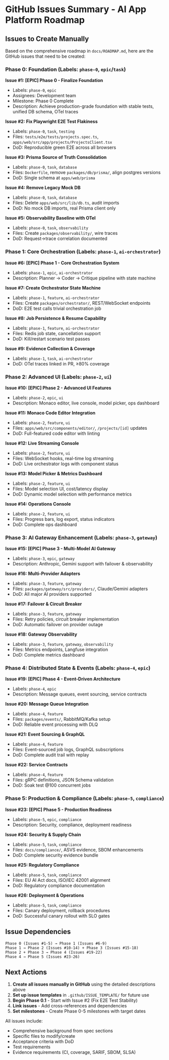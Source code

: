 # GitHub Issues Summary - AI App Platform Roadmap

## Issues to Create Manually

Based on the comprehensive roadmap in `docs/ROADMAP.md`, here are the GitHub issues that need to be created:

### Phase 0: Foundation (Labels: `phase-0`, `epic`/`task`)

**Issue #1: [EPIC] Phase 0 - Finalize Foundation**

- Labels: `phase-0`, `epic`
- Assignees: Development team
- Milestone: Phase 0 Complete
- Description: Achieve production-grade foundation with stable tests, unified DB schema, OTel traces

**Issue #2: Fix Playwright E2E Test Flakiness**

- Labels: `phase-0`, `task`, `testing`
- Files: `tests/e2e/tests/projects.spec.ts`, `apps/web/src/app/projects/ProjectsClient.tsx`
- DoD: Reproducible green E2E across all browsers

**Issue #3: Prisma Source of Truth Consolidation**

- Labels: `phase-0`, `task`, `database`
- Files: `Dockerfile`, remove `packages/db/prisma/`, align postgres versions
- DoD: Single schema at `apps/web/prisma`

**Issue #4: Remove Legacy Mock DB**

- Labels: `phase-0`, `task`, `database`
- Files: Delete `apps/web/src/lib/db.ts`, audit imports
- DoD: No mock DB imports, real Prisma client only

**Issue #5: Observability Baseline with OTel**

- Labels: `phase-0`, `task`, `observability`
- Files: Create `packages/observability/`, wire traces
- DoD: Request→trace correlation documented

### Phase 1: Core Orchestration (Labels: `phase-1`, `ai-orchestrator`)

**Issue #6: [EPIC] Phase 1 - Core Orchestration System**

- Labels: `phase-1`, `epic`, `ai-orchestrator`
- Description: Planner → Coder → Critique pipeline with state machine

**Issue #7: Create Orchestrator State Machine**

- Labels: `phase-1`, `feature`, `ai-orchestrator`
- Files: Create `packages/orchestrator/`, REST/WebSocket endpoints
- DoD: E2E test calls trivial orchestration job

**Issue #8: Job Persistence & Resume Capability**

- Labels: `phase-1`, `feature`, `ai-orchestrator`
- Files: Redis job state, cancellation support
- DoD: Kill/restart scenario test passes

**Issue #9: Evidence Collection & Coverage**

- Labels: `phase-1`, `task`, `ai-orchestrator`
- DoD: OTel traces linked in PR, ≥80% coverage

### Phase 2: Advanced UI (Labels: `phase-2`, `ui`)

**Issue #10: [EPIC] Phase 2 - Advanced UI Features**

- Labels: `phase-2`, `epic`, `ui`
- Description: Monaco editor, live console, model picker, ops dashboard

**Issue #11: Monaco Code Editor Integration**

- Labels: `phase-2`, `feature`, `ui`
- Files: `apps/web/src/components/editor/`, `/projects/[id]` updates
- DoD: Full-featured code editor with linting

**Issue #12: Live Streaming Console**

- Labels: `phase-2`, `feature`, `ui`
- Files: WebSocket hooks, real-time log streaming
- DoD: Live orchestrator logs with component status

**Issue #13: Model Picker & Metrics Dashboard**

- Labels: `phase-2`, `feature`, `ui`
- Files: Model selection UI, cost/latency display
- DoD: Dynamic model selection with performance metrics

**Issue #14: Operations Console**

- Labels: `phase-2`, `feature`, `ui`
- Files: Progress bars, log export, status indicators
- DoD: Complete ops dashboard

### Phase 3: AI Gateway Enhancement (Labels: `phase-3`, `gateway`)

**Issue #15: [EPIC] Phase 3 - Multi-Model AI Gateway**

- Labels: `phase-3`, `epic`, `gateway`
- Description: Anthropic, Gemini support with failover & observability

**Issue #16: Multi-Provider Adapters**

- Labels: `phase-3`, `feature`, `gateway`
- Files: `packages/gateway/src/providers/`, Claude/Gemini adapters
- DoD: All major AI providers supported

**Issue #17: Failover & Circuit Breaker**

- Labels: `phase-3`, `feature`, `gateway`
- Files: Retry policies, circuit breaker implementation
- DoD: Automatic failover on provider outage

**Issue #18: Gateway Observability**

- Labels: `phase-3`, `feature`, `gateway`, `observability`
- Files: Metrics endpoints, Langfuse integration
- DoD: Complete metrics dashboard

### Phase 4: Distributed State & Events (Labels: `phase-4`, `epic`)

**Issue #19: [EPIC] Phase 4 - Event-Driven Architecture**

- Labels: `phase-4`, `epic`
- Description: Message queues, event sourcing, service contracts

**Issue #20: Message Queue Integration**

- Labels: `phase-4`, `feature`
- Files: `packages/events/`, RabbitMQ/Kafka setup
- DoD: Reliable event processing with DLQ

**Issue #21: Event Sourcing & GraphQL**

- Labels: `phase-4`, `feature`
- Files: Event-sourced job logs, GraphQL subscriptions
- DoD: Complete audit trail with replay

**Issue #22: Service Contracts**

- Labels: `phase-4`, `feature`
- Files: gRPC definitions, JSON Schema validation
- DoD: Soak test @100 concurrent jobs

### Phase 5: Production & Compliance (Labels: `phase-5`, `compliance`)

**Issue #23: [EPIC] Phase 5 - Production Readiness**

- Labels: `phase-5`, `epic`, `compliance`
- Description: Security, compliance, deployment readiness

**Issue #24: Security & Supply Chain**

- Labels: `phase-5`, `task`, `compliance`
- Files: `docs/compliance/`, ASVS evidence, SBOM enhancements
- DoD: Complete security evidence bundle

**Issue #25: Regulatory Compliance**

- Labels: `phase-5`, `task`, `compliance`
- Files: EU AI Act docs, ISO/IEC 42001 alignment
- DoD: Regulatory compliance documentation

**Issue #26: Deployment & Operations**

- Labels: `phase-5`, `task`, `compliance`
- Files: Canary deployment, rollback procedures
- DoD: Successful canary rollout with SLO gates

## Issue Dependencies

```
Phase 0 (Issues #1-5) → Phase 1 (Issues #6-9)
Phase 1 → Phase 2 (Issues #10-14) + Phase 3 (Issues #15-18)
Phase 2 + Phase 3 → Phase 4 (Issues #19-22)
Phase 4 → Phase 5 (Issues #23-26)
```

## Next Actions

1. **Create all issues manually in GitHub** using the detailed descriptions above
2. **Set up issue templates** in `.github/ISSUE_TEMPLATE/` for future use
3. **Begin Phase 0.1** - Start with Issue #2 (Fix E2E Test Stability)
4. **Link issues** - Add cross-references and dependencies
5. **Set milestones** - Create Phase 0-5 milestones with target dates

All issues include:

- Comprehensive background from spec sections
- Specific files to modify/create
- Acceptance criteria with DoD
- Test requirements
- Evidence requirements (CI, coverage, SARIF, SBOM, SLSA)
